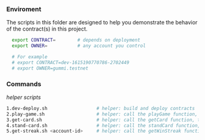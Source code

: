 ### Enviroment

The scripts in this folder are designed to help you demonstrate the behavior of the contract(s) in this project.

```sh
  export CONTRACT=        # depends on deployment
  export OWNER=           # any account you control

  # For example
  # export CONTRACT=dev-1615190770786-2702449
  # export OWNER=gummi.testnet
```

### Commands

  _helper scripts_

  ```sh
  1.dev-deploy.sh                  # helper: build and deploy contracts
  2.play-game.sh                   # helper: call the playGame function, to start the game
  3.get-card.sh                    # helper: call the getCard function, to get a new card
  4.stand-card.sh                  # helper: call the standCard function, to continue the game with the cards in your hand
  5.get-streak.sh <account-id>     # helper: call the getWinStreak function, to see the highest score by account ID
  ```
